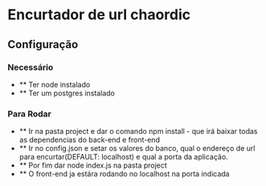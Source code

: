 # Encurtador de url chaordic

## Configuração

### Necessário

- ** Ter node instalado
- ** Ter um postgres instalado

### Para Rodar

- ** Ir na pasta project e dar o comando npm install - que irá baixar todas as dependencias do back-end e front-end
- ** Ir no config.json e setar os valores do banco, qual o endereço de url para encurtar(DEFAULT: localhost) e qual a porta da aplicação.
- ** Por fim dar node index.js na pasta project
- ** O front-end ja estára rodando no localhost na porta indicada